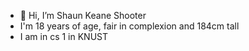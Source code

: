 - 👋 Hi, I’m Shaun Keane Shooter
- I'm 18 years of age, fair in complexion and 184cm tall
- I am in cs 1 in KNUST

<!---
shaunshooter22/shaunshooter22 is a ✨ special ✨ repository because its `README.md` (this file) appears on your GitHub profile.
You can click the Preview link to take a look at your changes.
--->
